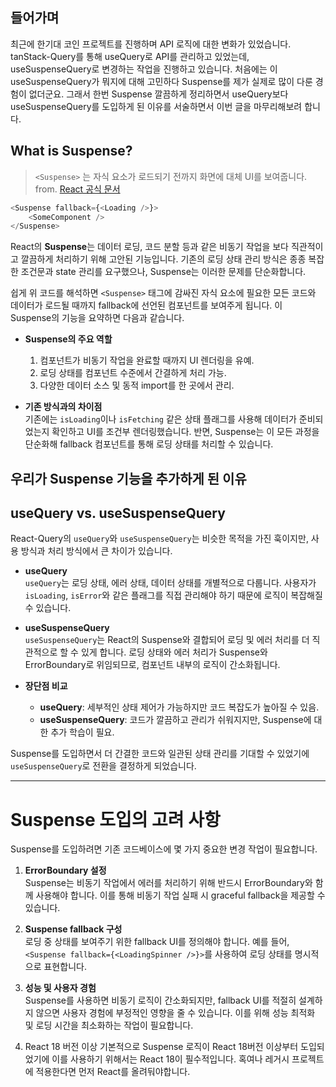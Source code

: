 ## 들어가며
최근에 한기대 코인 프로젝트를 진행하며 API 로직에 대한 변화가 있었습니다. tanStack-Query를 통해 useQuery로 API를 관리하고 있었는데, useSuspenseQuery로 변경하는 작업을 진행하고 있습니다.
처음에는 이 useSuspenseQuery가 뭐지에 대해 고민하다 Suspense를 제가 실제로 많이 다룬 경험이 없더군요. 그래서 한번 Suspense 깔끔하게 정리하면서 useQuery보다 useSuspenseQuery를 도입하게 된 이유를 서술하면서 이번 글을 마무리해보려 합니다.

## What is Suspense?

>`<Suspense>` 는 자식 요소가 로드되기 전까지 화면에 대체 UI를 보여줍니다. 
>from. [React 공식 문서](https://ko.react.dev/reference/react/Suspense)

```javascript
<Suspense fallback={<Loading />}>  
	<SomeComponent />  
</Suspense>
```

React의 **Suspense**는 데이터 로딩, 코드 분할 등과 같은 비동기 작업을 보다 직관적이고 깔끔하게 처리하기 위해 고안된 기능입니다. 기존의 로딩 상태 관리 방식은 종종 복잡한 조건문과 state 관리를 요구했으나, Suspense는 이러한 문제를 단순화합니다.

쉽게 위 코드를 해석하면 `<Suspense>` 태그에 감싸진 자식 요소에 필요한 모든 코드와 데이터가 로드될 때까지 fallback에 선언된 컴포넌트를 보여주게 됩니다.
이 Suspense의 기능을 요약하면 다음과 같습니다.

- **Suspense의 주요 역할**
    1. 컴포넌트가 비동기 작업을 완료할 때까지 UI 렌더링을 유예.
    2. 로딩 상태를 컴포넌트 수준에서 간결하게 처리 가능.
    3. 다양한 데이터 소스 및 동적 import를 한 곳에서 관리.

- **기존 방식과의 차이점**  
    기존에는 `isLoading`이나 `isFetching` 같은 상태 플래그를 사용해 데이터가 준비되었는지 확인하고 UI를 조건부 렌더링했습니다. 반면, Suspense는 이 모든 과정을 단순화해 fallback 컴포넌트를 통해 로딩 상태를 처리할 수 있습니다.
## 우리가 Suspense 기능을 추가하게 된 이유

## useQuery vs. useSuspenseQuery

React-Query의 `useQuery`와 `useSuspenseQuery`는 비슷한 목적을 가진 훅이지만, 사용 방식과 처리 방식에서 큰 차이가 있습니다.

- **useQuery**  
    `useQuery`는 로딩 상태, 에러 상태, 데이터 상태를 개별적으로 다룹니다. 사용자가 `isLoading`, `isError`와 같은 플래그를 직접 관리해야 하기 때문에 로직이 복잡해질 수 있습니다.
    
- **useSuspenseQuery**  
    `useSuspenseQuery`는 React의 Suspense와 결합되어 로딩 및 에러 처리를 더 직관적으로 할 수 있게 합니다. 로딩 상태와 에러 처리가 Suspense와 ErrorBoundary로 위임되므로, 컴포넌트 내부의 로직이 간소화됩니다.
    
- **장단점 비교**
    - **useQuery**: 세부적인 상태 제어가 가능하지만 코드 복잡도가 높아질 수 있음.
    - **useSuspenseQuery**: 코드가 깔끔하고 관리가 쉬워지지만, Suspense에 대한 추가 학습이 필요.

Suspense를 도입하면서 더 간결한 코드와 일관된 상태 관리를 기대할 수 있었기에 `useSuspenseQuery`로 전환을 결정하게 되었습니다.

---

# Suspense 도입의 고려 사항

Suspense를 도입하려면 기존 코드베이스에 몇 가지 중요한 변경 작업이 필요합니다.

1. **ErrorBoundary 설정**  
    Suspense는 비동기 작업에서 에러를 처리하기 위해 반드시 ErrorBoundary와 함께 사용해야 합니다. 이를 통해 비동기 작업 실패 시 graceful fallback을 제공할 수 있습니다.
    
2. **Suspense fallback 구성**  
    로딩 중 상태를 보여주기 위한 fallback UI를 정의해야 합니다. 예를 들어, `<Suspense fallback={<LoadingSpinner />}>`를 사용하여 로딩 상태를 명시적으로 표현합니다.
    
3. **성능 및 사용자 경험**  
    Suspense를 사용하면 비동기 로직이 간소화되지만, fallback UI를 적절히 설계하지 않으면 사용자 경험에 부정적인 영향을 줄 수 있습니다. 이를 위해 성능 최적화 및 로딩 시간을 최소화하는 작업이 필요합니다.

4. React 18 버전 이상
	 기본적으로 Suspense 로직이 React 18버전 이상부터 도입되었기에 이를 사용하기 위해서는 React 18이 필수적입니다. 혹여나 레거시 프로젝트에 적용한다면 먼저 React를 올려둬야합니다.

